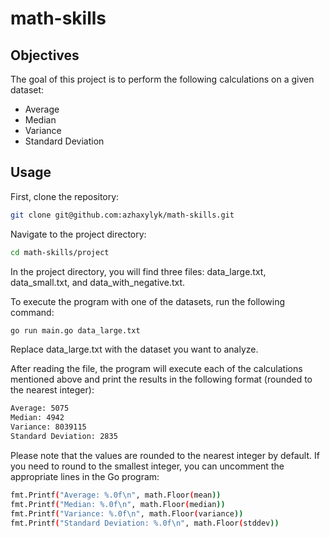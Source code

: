 # math-skills

## Objectives

The goal of this project is to perform the following calculations on a given dataset:

- Average
- Median
- Variance
- Standard Deviation

## Usage

First, clone the repository:
```bash
git clone git@github.com:azhaxylyk/math-skills.git
```

Navigate to the project directory:
```bash
cd math-skills/project
```

In the project directory, you will find three files: data_large.txt, data_small.txt, and data_with_negative.txt.

To execute the program with one of the datasets, run the following command:
```bash
go run main.go data_large.txt
```
Replace data_large.txt with the dataset you want to analyze.


After reading the file, the program will execute each of the calculations mentioned above and print the results in the following format (rounded to the nearest integer):
```bash
Average: 5075
Median: 4942
Variance: 8039115
Standard Deviation: 2835
```


Please note that the values are rounded to the nearest integer by default. If you need to round to the smallest integer, you can uncomment the appropriate lines in the Go program:
```bash
fmt.Printf("Average: %.0f\n", math.Floor(mean))
fmt.Printf("Median: %.0f\n", math.Floor(median))
fmt.Printf("Variance: %.0f\n", math.Floor(variance))
fmt.Printf("Standard Deviation: %.0f\n", math.Floor(stddev))
```
